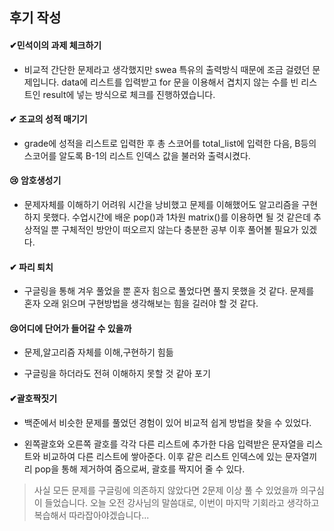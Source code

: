 ## 후기 작성

#### ✔민석이의 과제 체크하기

- 비교적 간단한 문제라고 생각했지만 swea 특유의 출력방식 때문에 조금 걸렸던 문제입니다. data에 리스트를 입력받고  for 문을 이용해서 겹치지 않는 수를 빈 리스트인 result에 넣는 방식으로 체크를 진행하였습니다.



#### ✔ 조교의 성적 매기기

- grade에 성적을 리스트로 입력한 후 총 스코어를 total_list에 입력한 다음, B등의 스코어를 알도록 B-1의 리스트 인덱스 값을 불러와 출력시켰다.



#### 😢 암호생성기

- 문제자체를 이해하기 어려워 시간을 낭비했고 문제를 이해했어도 알고리즘을 구현하지 못했다. 수업시간에 배운 pop()과 1차원 matrix()를 이용하면 될 것 같은데 추상적일 뿐 구체적인 방안이 떠오르지 않는다 충분한 공부 이후 풀어볼 필요가 있겠다.



#### ✔ 파리 퇴치

- 구글링을 통해 겨우 풀었을 뿐 혼자 힘으로 풀었다면 풀지 못했을 것 같다. 문제를 혼자 오래 읽으며 구현방법을 생각해보는 힘을 길러야 할 것 같다.



#### 😢어디에 단어가 들어갈 수 있을까

- 문제,알고리즘 자체를 이해,구현하기 힘듦

- 구글링을 하더라도 전혀 이해하지 못할 것 같아 포기



#### ✔괄호짝짓기

- 백준에서 비슷한 문제를 풀었던 경험이 있어 비교적 쉽게 방법을 찾을 수 있었다. 

- 왼쪽괄호와 오른쪽 괄호를 각각 다른 리스트에 추가한 다음 입력받은 문자열을 리스트와 비교하여 다른 리스트에 쌓아준다. 이후 같은 리스트 인덱스에 있는 문자열끼리 pop을 통해 제거하여 줌으로써, 괄호를 짝지어 줄 수 있다.



> 사실 모든 문제를 구글링에 의존하지 않았다면 2문제 이상 풀 수 있었을까 의구심이 들었습니다. 오늘 오전 강사님의 말씀대로, 이번이 마지막 기회라고 생각하고 복습해서 따라잡아야겠습니다...